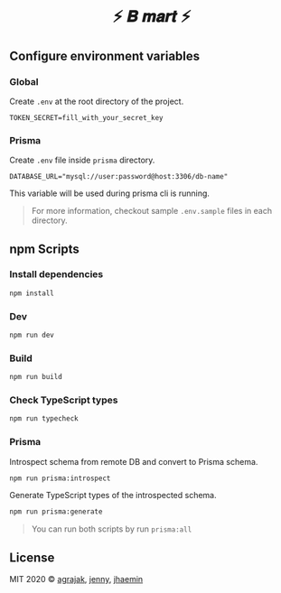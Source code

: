 <h1 align="center">⚡️ 𝑩 𝒎𝒂𝒓𝒕 ⚡</h1>

## Configure environment variables

### Global

Create `.env` at the root directory of the project.

```
TOKEN_SECRET=fill_with_your_secret_key
```

### Prisma

Create `.env` file inside `prisma` directory.

```
DATABASE_URL="mysql://user:password@host:3306/db-name"
```

This variable will be used during prisma cli is running.

> For more information, checkout sample `.env.sample` files in each directory.

## npm Scripts

### Install dependencies

```zsh
npm install
```

### Dev

```zsh
npm run dev
```

### Build

```zsh
npm run build
```

### Check TypeScript types

```zsh
npm run typecheck
```

### Prisma

Introspect schema from remote DB and convert to Prisma schema.

```zsh
npm run prisma:introspect
```

Generate TypeScript types of the introspected schema.

```zsh
npm run prisma:generate
```

> You can run both scripts by run `prisma:all`

## License

MIT 2020 © [agrajak](https://github.com/agrajak), [jenny](https://github.com/eunjung-jenny), [jhaemin](https://github.com/jhaemin)
